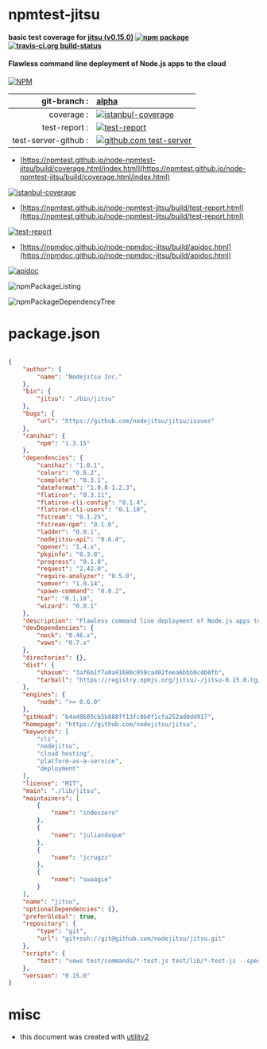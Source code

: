 # npmtest-jitsu

#### basic test coverage for  [jitsu (v0.15.0)](https://github.com/nodejitsu/jitsu)  [![npm package](https://img.shields.io/npm/v/npmtest-jitsu.svg?style=flat-square)](https://www.npmjs.org/package/npmtest-jitsu) [![travis-ci.org build-status](https://api.travis-ci.org/npmtest/node-npmtest-jitsu.svg)](https://travis-ci.org/npmtest/node-npmtest-jitsu)

#### Flawless command line deployment of Node.js apps to the cloud

[![NPM](https://nodei.co/npm/jitsu.png?downloads=true&downloadRank=true&stars=true)](https://www.npmjs.com/package/jitsu)

| git-branch : | [alpha](https://github.com/npmtest/node-npmtest-jitsu/tree/alpha)|
|--:|:--|
| coverage : | [![istanbul-coverage](https://npmtest.github.io/node-npmtest-jitsu/build/coverage.badge.svg)](https://npmtest.github.io/node-npmtest-jitsu/build/coverage.html/index.html)|
| test-report : | [![test-report](https://npmtest.github.io/node-npmtest-jitsu/build/test-report.badge.svg)](https://npmtest.github.io/node-npmtest-jitsu/build/test-report.html)|
| test-server-github : | [![github.com test-server](https://npmtest.github.io/node-npmtest-jitsu/GitHub-Mark-32px.png)](https://npmtest.github.io/node-npmtest-jitsu/build/app/index.html) | | build-artifacts : | [![build-artifacts](https://npmtest.github.io/node-npmtest-jitsu/glyphicons_144_folder_open.png)](https://github.com/npmtest/node-npmtest-jitsu/tree/gh-pages/build)|

- [https://npmtest.github.io/node-npmtest-jitsu/build/coverage.html/index.html](https://npmtest.github.io/node-npmtest-jitsu/build/coverage.html/index.html)

[![istanbul-coverage](https://npmtest.github.io/node-npmtest-jitsu/build/screenCapture.buildCi.browser.%252Ftmp%252Fbuild%252Fcoverage.lib.html.png)](https://npmtest.github.io/node-npmtest-jitsu/build/coverage.html/index.html)

- [https://npmtest.github.io/node-npmtest-jitsu/build/test-report.html](https://npmtest.github.io/node-npmtest-jitsu/build/test-report.html)

[![test-report](https://npmtest.github.io/node-npmtest-jitsu/build/screenCapture.buildCi.browser.%252Ftmp%252Fbuild%252Ftest-report.html.png)](https://npmtest.github.io/node-npmtest-jitsu/build/test-report.html)

- [https://npmdoc.github.io/node-npmdoc-jitsu/build/apidoc.html](https://npmdoc.github.io/node-npmdoc-jitsu/build/apidoc.html)

[![apidoc](https://npmdoc.github.io/node-npmdoc-jitsu/build/screenCapture.buildCi.browser.%252Ftmp%252Fbuild%252Fapidoc.html.png)](https://npmdoc.github.io/node-npmdoc-jitsu/build/apidoc.html)

![npmPackageListing](https://npmtest.github.io/node-npmtest-jitsu/build/screenCapture.npmPackageListing.svg)

![npmPackageDependencyTree](https://npmtest.github.io/node-npmtest-jitsu/build/screenCapture.npmPackageDependencyTree.svg)



# package.json

```json

{
    "author": {
        "name": "Nodejitsu Inc."
    },
    "bin": {
        "jitsu": "./bin/jitsu"
    },
    "bugs": {
        "url": "https://github.com/nodejitsu/jitsu/issues"
    },
    "canihaz": {
        "npm": "1.3.15"
    },
    "dependencies": {
        "canihaz": "1.0.1",
        "colors": "0.6.2",
        "complete": "0.3.1",
        "dateformat": "1.0.8-1.2.3",
        "flatiron": "0.3.11",
        "flatiron-cli-config": "0.1.4",
        "flatiron-cli-users": "0.1.10",
        "fstream": "0.1.25",
        "fstream-npm": "0.1.6",
        "ladder": "0.0.1",
        "nodejitsu-api": "0.6.4",
        "opener": "1.4.x",
        "pkginfo": "0.3.0",
        "progress": "0.1.0",
        "request": "2.42.0",
        "require-analyzer": "0.5.0",
        "semver": "1.0.14",
        "spawn-command": "0.0.2",
        "tar": "0.1.18",
        "wizard": "0.0.1"
    },
    "description": "Flawless command line deployment of Node.js apps to the cloud",
    "devDependencies": {
        "nock": "0.46.x",
        "vows": "0.7.x"
    },
    "directories": {},
    "dist": {
        "shasum": "3af6b1f7a0a91680c059ca402feea6bbb0c4b0fb",
        "tarball": "https://registry.npmjs.org/jitsu/-/jitsu-0.15.0.tgz"
    },
    "engines": {
        "node": ">= 0.6.0"
    },
    "gitHead": "b4a40605cb5b888ff13fc0b0f1cfa252ad0dd917",
    "homepage": "https://github.com/nodejitsu/jitsu",
    "keywords": [
        "cli",
        "nodejitsu",
        "cloud hosting",
        "platform-as-a-service",
        "deployment"
    ],
    "license": "MIT",
    "main": "./lib/jitsu",
    "maintainers": [
        {
            "name": "indexzero"
        },
        {
            "name": "julianduque"
        },
        {
            "name": "jcrugzz"
        },
        {
            "name": "swaagie"
        }
    ],
    "name": "jitsu",
    "optionalDependencies": {},
    "preferGlobal": true,
    "repository": {
        "type": "git",
        "url": "git+ssh://git@github.com/nodejitsu/jitsu.git"
    },
    "scripts": {
        "test": "vows test/commands/*-test.js test/lib/*-test.js --spec -i"
    },
    "version": "0.15.0"
}
```



# misc
- this document was created with [utility2](https://github.com/kaizhu256/node-utility2)
